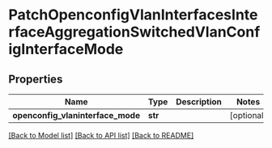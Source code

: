 # PatchOpenconfigVlanInterfacesInterfaceAggregationSwitchedVlanConfigInterfaceMode

## Properties
Name | Type | Description | Notes
------------ | ------------- | ------------- | -------------
**openconfig_vlaninterface_mode** | **str** |  | [optional] 

[[Back to Model list]](../README.md#documentation-for-models) [[Back to API list]](../README.md#documentation-for-api-endpoints) [[Back to README]](../README.md)


